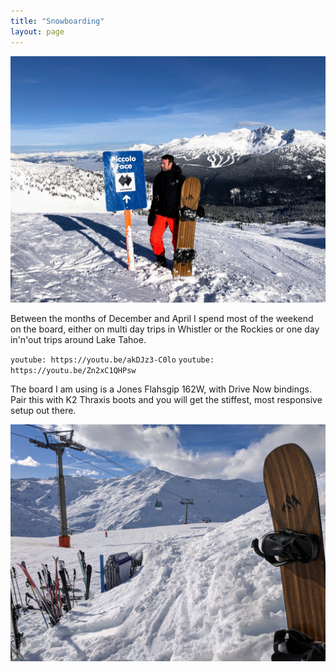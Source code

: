 ```yaml
---
title: "Snowboarding"
layout: page
---
```


![piccolo face](piccolo.jpg)

Between the months of December and April I spend most of the weekend on the board, either on multi day trips in Whistler or the Rockies or one day in'n'out trips around Lake Tahoe.

`youtube: https://youtu.be/akDJz3-C0lo`
`youtube: https://youtu.be/Zn2xC1QHPsw`

The board I am using is a Jones Flahsgip 162W, with Drive Now bindings. Pair this with K2 Thraxis boots and you will get the stiffest, most responsive setup out there.

![flagship](jones.jpg)